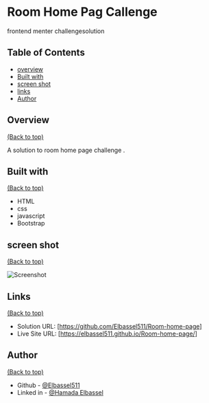# Room Home Pag Callenge
 frontend menter challengesolution 

## Table of Contents

* [overview](#overview)
* [Built with](#built-with)
* [screen shot](#screen-shot)
* [links](#links)
* [Author](#author)

## Overview
[(Back to top)](#table-of-contents)

A solution to room home page challenge .

## Built with
[(Back to top)](#table-of-contents)
- HTML
- css
- javascript
- Bootstrap


## screen shot
[(Back to top)](#table-of-contents)

![Screenshot](images/Frontend%20%Mentor%20%_%20%Room%20%homepage.png)

## Links
[(Back to top)](#table-of-contents)

- Solution URL: [https://github.com/Elbassel511/Room-home-page]
- Live Site URL: [https://elbassel511.github.io/Room-home-page/]


## Author
[(Back to top)](#table-of-contents)

- Github - [@Elbassel511](https://github.com/Elbassel511)
- Linked in - [@Hamada Elbassel](https://www.linkedin.com/in/hamadaelbassel/)






